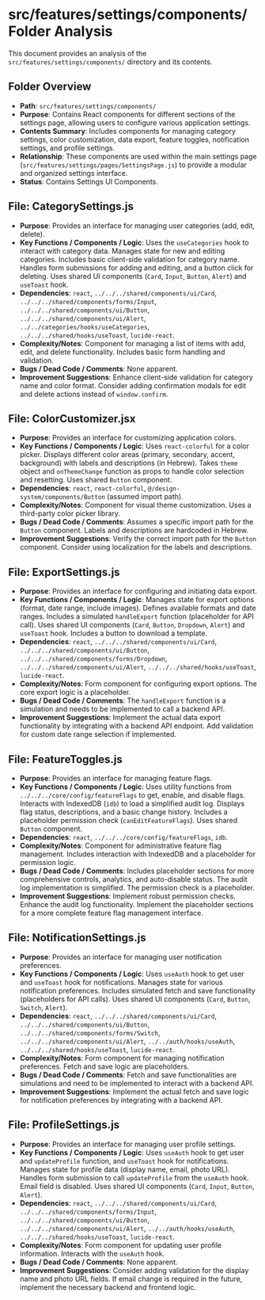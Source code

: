 # src/features/settings/components/ Folder Analysis

This document provides an analysis of the `src/features/settings/components/` directory and its contents.

## Folder Overview
- **Path**: `src/features/settings/components/`
- **Purpose**: Contains React components for different sections of the settings page, allowing users to configure various application settings.
- **Contents Summary**: Includes components for managing category settings, color customization, data export, feature toggles, notification settings, and profile settings.
- **Relationship**: These components are used within the main settings page (`src/features/settings/pages/SettingsPage.js`) to provide a modular and organized settings interface.
- **Status**: Contains Settings UI Components.

## File: CategorySettings.js
- **Purpose**: Provides an interface for managing user categories (add, edit, delete).
- **Key Functions / Components / Logic**: Uses the `useCategories` hook to interact with category data. Manages state for new and editing categories. Includes basic client-side validation for category name. Handles form submissions for adding and editing, and a button click for deleting. Uses shared UI components (`Card`, `Input`, `Button`, `Alert`) and `useToast` hook.
- **Dependencies**: `react`, `../../../shared/components/ui/Card`, `../../../shared/components/forms/Input`, `../../../shared/components/ui/Button`, `../../../shared/components/ui/Alert`, `../../categories/hooks/useCategories`, `../../../shared/hooks/useToast`, `lucide-react`.
- **Complexity/Notes**: Component for managing a list of items with add, edit, and delete functionality. Includes basic form handling and validation.
- **Bugs / Dead Code / Comments**: None apparent.
- **Improvement Suggestions**: Enhance client-side validation for category name and color format. Consider adding confirmation modals for edit and delete actions instead of `window.confirm`.

## File: ColorCustomizer.jsx
- **Purpose**: Provides an interface for customizing application colors.
- **Key Functions / Components / Logic**: Uses `react-colorful` for a color picker. Displays different color areas (primary, secondary, accent, background) with labels and descriptions (in Hebrew). Takes `theme` object and `onThemeChange` function as props to handle color selection and resetting. Uses shared `Button` component.
- **Dependencies**: `react`, `react-colorful`, `@/design-system/components/Button` (assumed import path).
- **Complexity/Notes**: Component for visual theme customization. Uses a third-party color picker library.
- **Bugs / Dead Code / Comments**: Assumes a specific import path for the `Button` component. Labels and descriptions are hardcoded in Hebrew.
- **Improvement Suggestions**: Verify the correct import path for the `Button` component. Consider using localization for the labels and descriptions.

## File: ExportSettings.js
- **Purpose**: Provides an interface for configuring and initiating data export.
- **Key Functions / Components / Logic**: Manages state for export options (format, date range, include images). Defines available formats and date ranges. Includes a simulated `handleExport` function (placeholder for API call). Uses shared UI components (`Card`, `Button`, `Dropdown`, `Alert`) and `useToast` hook. Includes a button to download a template.
- **Dependencies**: `react`, `../../../shared/components/ui/Card`, `../../../shared/components/ui/Button`, `../../../shared/components/forms/Dropdown`, `../../../shared/components/ui/Alert`, `../../../shared/hooks/useToast`, `lucide-react`.
- **Complexity/Notes**: Form component for configuring export options. The core export logic is a placeholder.
- **Bugs / Dead Code / Comments**: The `handleExport` function is a simulation and needs to be implemented to call a backend API.
- **Improvement Suggestions**: Implement the actual data export functionality by integrating with a backend API endpoint. Add validation for custom date range selection if implemented.

## File: FeatureToggles.js
- **Purpose**: Provides an interface for managing feature flags.
- **Key Functions / Components / Logic**: Uses utility functions from `../../../core/config/featureFlags` to get, enable, and disable flags. Interacts with IndexedDB (`idb`) to load a simplified audit log. Displays flag status, descriptions, and a basic change history. Includes a placeholder permission check (`canEditFeatureFlags`). Uses shared `Button` component.
- **Dependencies**: `react`, `../../../core/config/featureFlags`, `idb`.
- **Complexity/Notes**: Component for administrative feature flag management. Includes interaction with IndexedDB and a placeholder for permission logic.
- **Bugs / Dead Code / Comments**: Includes placeholder sections for more comprehensive controls, analytics, and auto-disable status. The audit log implementation is simplified. The permission check is a placeholder.
- **Improvement Suggestions**: Implement robust permission checks. Enhance the audit log functionality. Implement the placeholder sections for a more complete feature flag management interface.

## File: NotificationSettings.js
- **Purpose**: Provides an interface for managing user notification preferences.
- **Key Functions / Components / Logic**: Uses `useAuth` hook to get user and `useToast` hook for notifications. Manages state for various notification preferences. Includes simulated fetch and save functionality (placeholders for API calls). Uses shared UI components (`Card`, `Button`, `Switch`, `Alert`).
- **Dependencies**: `react`, `../../../shared/components/ui/Card`, `../../../shared/components/ui/Button`, `../../../shared/components/forms/Switch`, `../../../shared/components/ui/Alert`, `../../auth/hooks/useAuth`, `../../../shared/hooks/useToast`, `lucide-react`.
- **Complexity/Notes**: Form component for managing notification preferences. Fetch and save logic are placeholders.
- **Bugs / Dead Code / Comments**: Fetch and save functionalities are simulations and need to be implemented to interact with a backend API.
- **Improvement Suggestions**: Implement the actual fetch and save logic for notification preferences by integrating with a backend API.

## File: ProfileSettings.js
- **Purpose**: Provides an interface for managing user profile settings.
- **Key Functions / Components / Logic**: Uses `useAuth` hook to get user and `updateProfile` function, and `useToast` hook for notifications. Manages state for profile data (display name, email, photo URL). Handles form submission to call `updateProfile` from the `useAuth` hook. Email field is disabled. Uses shared UI components (`Card`, `Input`, `Button`, `Alert`).
- **Dependencies**: `react`, `../../../shared/components/ui/Card`, `../../../shared/components/forms/Input`, `../../../shared/components/ui/Button`, `../../../shared/components/ui/Alert`, `../../auth/hooks/useAuth`, `../../../shared/hooks/useToast`, `lucide-react`.
- **Complexity/Notes**: Form component for updating user profile information. Interacts with the `useAuth` hook.
- **Bugs / Dead Code / Comments**: None apparent.
- **Improvement Suggestions**: Consider adding validation for the display name and photo URL fields. If email change is required in the future, implement the necessary backend and frontend logic.
